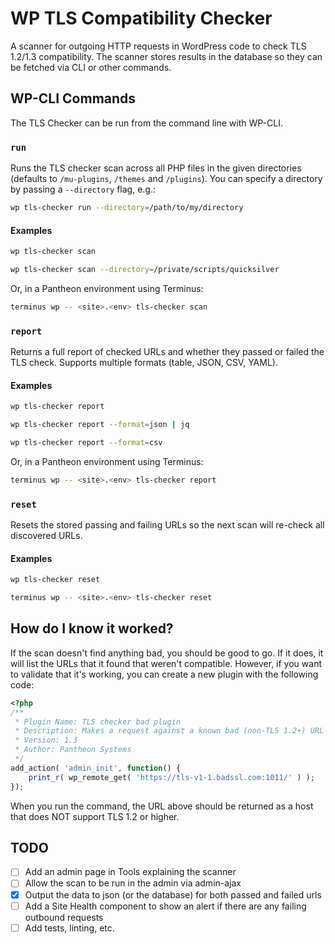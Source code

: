 # WP TLS Compatibility Checker
A scanner for outgoing HTTP requests in WordPress code to check TLS 1.2/1.3 compatibility. The scanner stores results in the database so they can be fetched via CLI or other commands.

## WP-CLI Commands

The TLS Checker can be run from the command line with WP-CLI.

### `run`

Runs the TLS checker scan across all PHP files in the given directories (defaults to `/mu-plugins`, `/themes` and `/plugins`). You can specify a directory by passing a `--directory` flag, e.g.:

```bash
wp tls-checker run --directory=/path/to/my/directory
```

#### Examples

```bash
wp tls-checker scan
```

```bash
wp tls-checker scan --directory=/private/scripts/quicksilver
```

Or, in a Pantheon environment using Terminus:

```bash
terminus wp -- <site>.<env> tls-checker scan
```

### `report`

Returns a full report of checked URLs and whether they passed or failed the TLS check. Supports multiple formats (table, JSON, CSV, YAML).

#### Examples

```bash
wp tls-checker report
```

```bash
wp tls-checker report --format=json | jq
```

```bash
wp tls-checker report --format=csv
```

Or, in a Pantheon environment using Terminus:

```bash
terminus wp -- <site>.<env> tls-checker report
```

### `reset`

Resets the stored passing and failing URLs so the next scan will re-check all discovered URLs.

#### Examples
```bash
wp tls-checker reset
```

```bash
terminus wp -- <site>.<env> tls-checker reset
```

## How do I know it worked?
If the scan doesn't find anything bad, you should be good to go. If it does, it will list the URLs that it found that weren't compatible. However, if you want to validate that it's working, you can create a new plugin with the following code:

```php
<?php
/**
 * Plugin Name: TLS checker bad plugin
 * Description: Makes a request against a known bad (non-TLS 1.2+) URL
 * Version: 1.3
 * Author: Pantheon Systems
 */
add_action( 'admin_init', function() {
	print_r( wp_remote_get( 'https://tls-v1-1.badssl.com:1011/' ) );
});
```

When you run the command, the URL above should be returned as a host that does NOT support TLS 1.2 or higher.

## TODO
- [ ] Add an admin page in Tools explaining the scanner
- [ ] Allow the scan to be run in the admin via admin-ajax
- [x] Output the data to json (or the database) for both passed and failed urls
- [ ] Add a Site Health component to show an alert if there are any failing outbound requests
- [ ] Add tests, linting, etc.